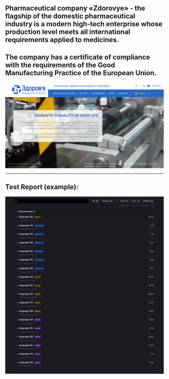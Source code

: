 ## Pharmaceutical company «Zdorovye» - the flagship of the domestic pharmaceutical industry is a modern high-tech enterprise whose production level meets all international requirements applied to medicines.
## The company has a certificate of compliance with the requirements of the Good Manufacturing Practice of the European Union.
![Alt text](Images/Zdorovye.png)
___
## Test Report (example):
![Alt text](Images/Playwright_Test_Report.png)
